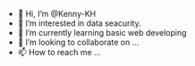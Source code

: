 - 👋 Hi, I’m @Kenny-KH
- 👀 I’m interested in data seacurity.
- 🌱 I’m currently learning basic web developing
- 💞️ I’m looking to collaborate on ...
- 📫 How to reach me ...

<!---
Kenny-KH/Kenny-KH is a ✨ special ✨ repository because its `README.md` (this file) appears on your GitHub profile.
You can click the Preview link to take a look at your changes.
--->
